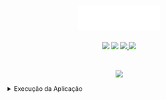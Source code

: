 <h1 align="center">
    <img src="./src/assets/images/logo.png" width="186px">
</h1>

<p align="center">
  <img src="https://img.shields.io/github/languages/count/juliano-soares/juliano-soares.github.io">

  <img src="https://img.shields.io/github/repo-size/juliano-soares/juliano-soares.github.io?color=blue">
  
  <a href="https://github.com/juliano-soares/juliano-soares.github.io/commits/master">
    <img src="https://img.shields.io/github/last-commit/juliano-soares/juliano-soares.github.io?color=blue">
  </a>

  <a href="https://github.com/juliano-soares/juliano-soares.github.io/issues">
    <img src="https://img.shields.io/github/issues/juliano-soares/juliano-soares.github.io?color=blue">
  </a>
</p>

<br>

<p align="center">
  <img width="1024" src="https://i.imgur.com/wSvbX3M.jpg">
</p>
<details><summary>Execução da Aplicação</summary>
<p>

- 1º Clonar o repositorio
- 2º Acessar a pasta
- 3º Executar "yarn"
- 4º Executar "yarn start"

</p>
</details>

